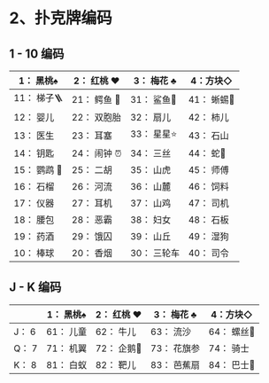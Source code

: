 # 2、扑克牌编码

## 1 - 10 编码
|  1： 黑桃♠   |  2： 红桃 ♥️   | 3： 梅花 ♣  |  4：方块◇    |
|  ----  | -----  |  ----  | ----  |
|  11：  梯子🪜    |  21： 鳄鱼 🐊   | 31： 鲨鱼🦈  |  41： 蜥蜴🦎    |
|  12：  婴儿    |  22： 双胞胎    | 32： 扇儿  |  42： 柿儿    |
|  13：  医生    |  23： 耳塞    | 33： 星星⭐️  |  43： 石山    |
|  14：  钥匙    |  24： 闹钟 ⏰   | 34： 三丝  |  44： 蛇🐍    |
|  15：  鹦鹉 🦜    |  25： 二胡    | 35： 山虎  |  45： 师傅    |
|  16：  石榴    |  26： 河流    | 36： 山麓  |  46： 饲料    |
|  17：  仪器    |  27： 耳机    | 37： 山鸡  |  47： 司机    |
|  18：  腰包    |  28： 恶霸    | 38： 妇女  |  48： 石板    |
|  19：  药酒    |  29： 饿囚    | 39： 山丘  |  49： 湿狗    |
|  10：  棒球    |  20： 香烟    | 30： 三轮车  |  40： 司令    |

## J - K 编码
|   |  1： 黑桃♠   |  2： 红桃 ♥️   | 3： 梅花 ♣  |  4：方块◇    |
|  ----  |  ----  | -----  |  ----  | ----  |
|  J： 6   |  61：  儿童    |  62： 牛儿    | 63： 流沙  |  64： 螺丝🔩    |
|  Q： 7  |  71：  机翼    |  72： 企鹅🐧    | 73： 花旗参  |  74： 骑士    |
|  K： 8  |  81：  白蚁    |  82： 靶儿    | 83： 芭蕉扇  |  84： 巴士🚌    |

